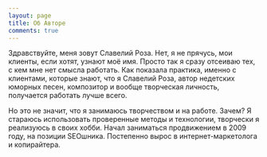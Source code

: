 ```yaml
---
layout: page
title: Об Авторе
comments: true
---
```


Здравствуйте, меня зовут Славелий Роза. Нет, я не прячусь, мои клиенты, если хотят, узнают моё имя. Просто так я сразу отсеиваю тех, с кем мне нет смысла работать. Как показала практика, именно с клиентами, которые знают, что я Славелий Роза, автор недетских юморных песен, композитор и вообще творческая личность, получается работать лучше всего.

Но это не значит, что я занимаюсь творчеством и на работе. Зачем? Я стараюсь использовать проверенные методы и технологии, творчески я реализуюсь в своих хобби. Начал заниматься продвижением в 2009 году, на позиции SEOшника. Постепенно вырос в интернет-маркетолога и копирайтера.
